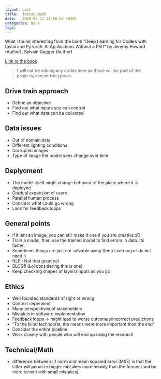 ```yaml
---
layout: post
title:  fastai Book
date:   2020-07-12 11:50:52 +0400
categories: book
tags:
---
```


What I found interesting from the book "Deep Learning for Coders with fastai and PyTorch: AI Applications Without a PhD"
by Jeremy Howard  (Author), Sylvain Gugger (Author)

[Link to the book](https://www.amazon.com/Deep-Learning-Coders-fastai-PyTorch/dp/1492045527)

> I will not be adding any codes here as those will be part of the projects/deeper blog posts.

## Drive train approach
- Define an objective
- Find out what inputs you can control
- Find out what data can be collected

## Data issues
- Out of domain data
- Different lighting conditions
- Corrupted images
- Type of image the model sees change over time

## Deplyoment
- The model itself might change behavior of the place where it is deployed
- Gradual expansion of users
- Parallel human process
- Consider what could go wrong
- Look for feedback loops

## General points

- If it isnt an image, you can still make it one if you are creative xD
- Train a model, then use the trained model to find errors in data. Its faster.
- Sometimes things are just not solvable using Deep Learning or do not need it
- NLP : Not that great yet
- BLOG!! (Lol considering this is one)
- Keep checking shapes of layers/inputs as you go



## Ethics

- Well founded standards of right or wrong
- Context dependent
- Many perspectives of stakeholders 
- Mistakes in software implementation
- Feedback loops -> might lead to worse outcomes/incorrect predictions
- "To the blind technocrat, the means were more important than the end"
- Consider the entire pipeline 
- Work closely with people who will end up using the research

## Technical/Math
- difference between L1 norm and mean squared error (MSE) is that the latter will penalize bigger mistakes more heavily than the former (and be more lenient with small mistakes).

